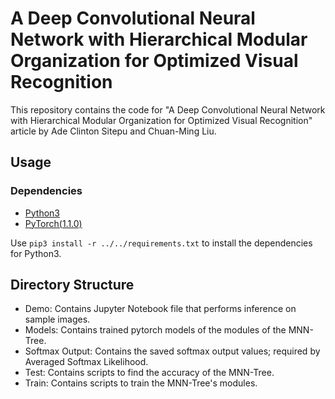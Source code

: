 # A Deep Convolutional Neural Network with Hierarchical Modular Organization for Optimized Visual Recognition

This repository contains the code for "A Deep Convolutional Neural Network with Hierarchical Modular Organization for Optimized Visual Recognition" article by Ade Clinton Sitepu and Chuan-Ming Liu.

## Usage

### Dependencies

- [Python3](https://www.python.org/downloads/)
- [PyTorch(1.1.0)](http://pytorch.org)

Use ``` pip3 install -r ../../requirements.txt ``` to install the dependencies for Python3.

## Directory Structure

- Demo: Contains Jupyter Notebook file that performs inference on sample images.
- Models: Contains trained pytorch models of the modules of the MNN-Tree.
- Softmax Output: Contains the saved softmax output values; required by Averaged Softmax Likelihood.
- Test: Contains scripts to find the accuracy of the MNN-Tree.
- Train: Contains scripts to train the MNN-Tree's modules.
